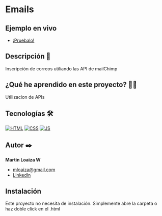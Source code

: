 # Emails

## Ejemplo en vivo
- [¡Pruebalo!](https://mloaiza98.github.io/Emails-Api/)

## Descripción 📑

Inscripción de correos utiliando las API de mailChimp  

## ¿Qué he aprendido en este proyecto? 🙇🏻 

Utilizacion de APIs

## Tecnologías 🛠
<!-- Iconos sacados de: https://github.com/hendrasob/badges/blob/master/README.md y https://github.com/alexandresanlim/Badges4-README.md-Profile -->
[![HTML](https://img.shields.io/badge/HTML5-E34F26?style=for-the-badge&logo=html5&logoColor=white)](https://es.wikipedia.org/wiki/HTML5)
[![CSS](https://img.shields.io/badge/CSS3-1572B6?style=for-the-badge&logo=css3&logoColor=white)](https://es.wikipedia.org/wiki/CSS)
[![JS](https://img.shields.io/badge/JavaScript-F7DF1E?style=for-the-badge&logo=javascript&logoColor=black)](https://es.wikipedia.org/wiki/JavaScript)


## Autor ✒️
**Martin Loaiza W**

* [mloaiza@gmail.com](mloaizaw@gmail.com)
* [LinkedIn](https://www.linkedin.com/in/martin-loaiza-wills-73341615b/)


## Instalación 
Este proyecto no necesita de instalación. Simplemente abre la carpeta o haz doble click en el .html
  

